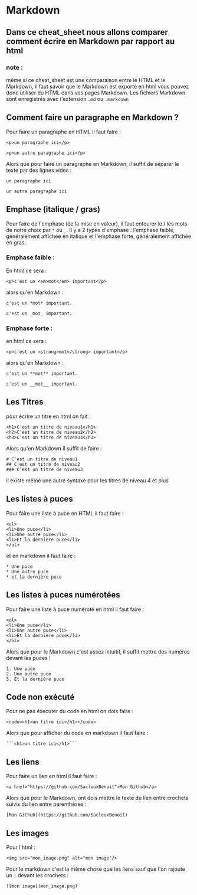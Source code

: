 # Markdown

## Dans ce cheat_sheet nous allons comparer comment écrire en Markdown par rapport au html

### note : 

même si ce cheat_sheet est une comparaison entre le HTML et le Markdown, il faut savoir que le Markdown est exporté en html 
vous pouvez donc utiliser du HTML dans vos pages Markdown.
Les fichiers Markdown sont enregistrés avec l'extension `.md` ou `.markdown`

## Comment faire un paragraphe en Markdown ?

Pour faire un paragraphe en HTML il faut faire : 
```
<p>un paragraphe ici</p>

<p>un autre paragraphe ici</p>
```

Alors que pour faire un paragraphe en Markdown, il suffit de séparer le texte par des lignes vides :
```
un paragraphe ici

un autre paragraphe ici
```

## Emphase (italique / gras)

Pour faire de l'emphase (de la mise en valeur), il faut entourer le / les mots de notre choix par `*` ou `_`.
Il y a 2 types d'emphase : l'emphase faible, généralement affichée en italique et l'emphase forte, généralement affichée en gras.

### Emphase faible :

En html ce sera : 
```
<p>c'est un <em>mot</em> important</p>
```

alors qu'en Markdown :
```
c'est un *mot* important.

c'est un _mot_ important.
```

### Emphase forte :

en html ce sera : 
```
<p>c'est un <strong>mot</strong> important</p>
```

alors qu'en Markdown : 
 ```
c'est un **mot** important.

c'est un __mot__ important.
 ```

 ## Les Titres

 pour écrire un titre en html on fait : 
 ```
<h1>C'est un titre de niveau1</h1>
<h2>C'est un titre de niveau2</h2>
<h3>C'est un titre de niveau3</h3>
 ```

Alors qu'en Markdown il suffit de faire :
```
# C'est un titre de niveau1
## C'est un titre de niveau2
### C'est un titre de niveau3
```

il existe même une autre syntaxe pour les titres de niveau 4 et plus

## Les listes à puces

Pour faire une liste à puce en HTML il faut faire :
```
<ul>
<li>Une puce</li>
<li>Une autre puce</li>
<li>Et la dernière puce</li>
</ul>
```
et en markdown il faut faire :
```
* Une puce
* Une autre puce
* et la dernière puce
```

## Les listes à puces numérotées 

Pour faire une liste à puce numéroté en html il faut faire :
```
<ol>
<li>Une puce</li>
<li>Une autre puce</li>
<li>Et la dernière puce</li>
</ol>
```

Alors que pour le Markdown c'est assez intuitif, il suffit mettre des numéros devant les puces !
```
1. Une puce
2. Une autre puce
3. Et la dernière puce
```

## Code non exécuté

Pour ne pas éxecuter du code en html on dois faire : 
```
<code><h1>un titre ici</h1></code>
```


Alors que pour afficher du code en markdown il faut faire : 
```
```<h1>un titre ici</h1>```
```

## Les liens

Pour faire un lien en html il faut faire : 
```
<a href="https://github.com/SacleuxBenoit">Mon Github</a>
```

Alors que pour le Markdown, ont dois mettre le texte du lien entre crochets suivis du lien entre parenthèses :
```
[Mon Github](https://github.com/SacleuxBenoit)
```

## Les images

Pour l'html : 
```
<img src="mon_image.png" alt="mon image"/>
```

Pour le markdown c'est la même chose que les liens sauf que l'on rajoute un `!` devant les crochets : 
```
![mon image](mon_image.png)
```